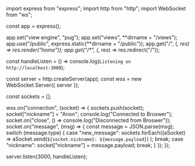 import express from "express";
import http from "http";
import WebSocket from "ws";

const app = express();

app.set("view engine", "pug");
app.set("views", **dirname + "/views");
app.use("/public", express.static(**dirname + "/public"));
app.get("/", (_, res) => res.render("home"));
app.get("/\*", (_, res) => res.redirect("/"));

const handleListen = () => console.log(`Listening on http://localhost:3000`);

const server = http.createServer(app);
const wss = new WebSocket.Server({ server });

const sockets = [];

wss.on("connection", (socket) => {
sockets.push(socket);
socket["nickname"] = "Anon";
console.log("Connected to Broswer");
socket.on("close", () => console.log("Disconnected from Broswer"));
socket.on("message", (msg) => {
const message = JSON.parse(msg);
switch (message.type) {
case "new_message":
sockets.forEach((aSocket) =>
aSocket.send(`${socket.nickname}: ${message.payload}`)
);
break;
case "nickname":
socket["nickname"] = message.payload;
break;
}
});
});

server.listen(3000, handleListen);
